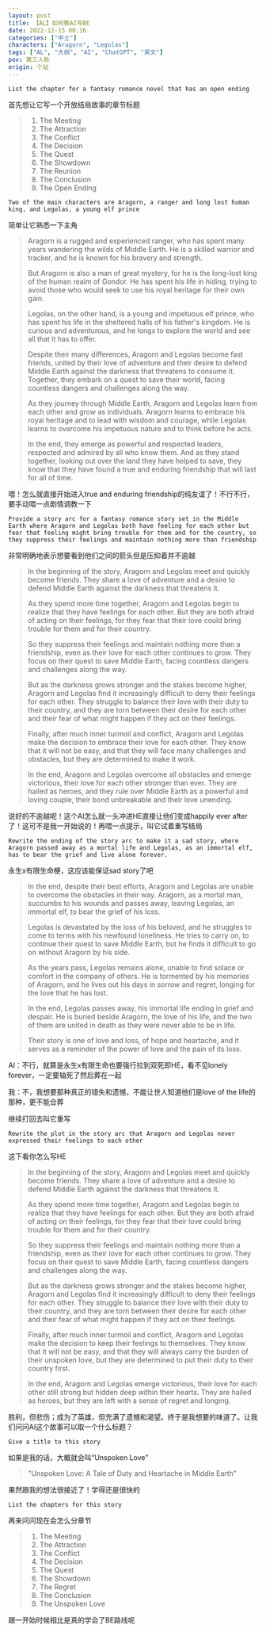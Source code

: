 ```yaml
---
layout: post
title: 【AL】如何教AI写BE
date: 2022-12-15 00:16
categories: ["中土"]
characters: ["Aragorn", "Legolas"]
tags: ["AL", "大纲", "AI", "ChatGPT", "英文"]
pov: 第三人称
origin: 个站
---
```


```
List the chapter for a fantasy romance novel that has an open ending
```

首先想让它写一个开放结局故事的章节标题

> 1. The Meeting
> 2. The Attraction
> 3. The Conflict
> 4. The Decision
> 5. The Quest
> 6. The Showdown
> 7. The Reunion
> 8. The Conclusion
> 9. The Open Ending

```
Two of the main characters are Aragorn, a ranger and long lost human king, and Legolas, a young elf prince
```

简单让它熟悉一下主角

> Aragorn is a rugged and experienced ranger, who has spent many years wandering the wilds of Middle Earth. He is a skilled warrior and tracker, and he is known for his bravery and strength.
> 
> But Aragorn is also a man of great mystery, for he is the long-lost king of the human realm of Gondor. He has spent his life in hiding, trying to avoid those who would seek to use his royal heritage for their own gain.
> 
> Legolas, on the other hand, is a young and impetuous elf prince, who has spent his life in the sheltered halls of his father's kingdom. He is curious and adventurous, and he longs to explore the world and see all that it has to offer.
> 
> Despite their many differences, Aragorn and Legolas become fast friends, united by their love of adventure and their desire to defend Middle Earth against the darkness that threatens to consume it. Together, they embark on a quest to save their world, facing countless dangers and challenges along the way.
> 
> As they journey through Middle Earth, Aragorn and Legolas learn from each other and grow as individuals. Aragorn learns to embrace his royal heritage and to lead with wisdom and courage, while Legolas learns to overcome his impetuous nature and to think before he acts.
> 
> In the end, they emerge as powerful and respected leaders, respected and admired by all who know them. And as they stand together, looking out over the land they have helped to save, they know that they have found a true and enduring friendship that will last for all of time.

喂！怎么就直接开始进入true and enduring friendship的纯友谊了！不行不行，要手动喂一点剧情调教一下

```
Provide a story arc for a fantasy romance story set in the Middle Earth where Aragorn and Legolas both have feeling for each other but fear that feeling might bring trouble for them and for the country, so they suppress their feelings and maintain nothing more than friendship
```

非常明确地表示想要看到他们之间的箭头但是压抑着并不逾越

> In the beginning of the story, Aragorn and Legolas meet and quickly become friends. They share a love of adventure and a desire to defend Middle Earth against the darkness that threatens it.
> 
> As they spend more time together, Aragorn and Legolas begin to realize that they have feelings for each other. But they are both afraid of acting on their feelings, for they fear that their love could bring trouble for them and for their country.
> 
> So they suppress their feelings and maintain nothing more than a friendship, even as their love for each other continues to grow. They focus on their quest to save Middle Earth, facing countless dangers and challenges along the way.
> 
> But as the darkness grows stronger and the stakes become higher, Aragorn and Legolas find it increasingly difficult to deny their feelings for each other. They struggle to balance their love with their duty to their country, and they are torn between their desire for each other and their fear of what might happen if they act on their feelings.
> 
> Finally, after much inner turmoil and conflict, Aragorn and Legolas make the decision to embrace their love for each other. They know that it will not be easy, and that they will face many challenges and obstacles, but they are determined to make it work.
> 
> In the end, Aragorn and Legolas overcome all obstacles and emerge victorious, their love for each other stronger than ever. They are hailed as heroes, and they rule over Middle Earth as a powerful and loving couple, their bond unbreakable and their love unending.

说好的不逾越呢！这个AI怎么就一头冲进HE直接让他们变成happily ever after了！这可不是我一开始说的！再喂一点提示，叫它试着重写结局

```
Rewrite the ending of the story arc to make it a sad story, where Aragorn passed away as a mortal life and Legolas, as an immortal elf, has to bear the grief and live alone forever.
```

永生x有限生命梗，这应该能保证sad story了吧

> In the end, despite their best efforts, Aragorn and Legolas are unable to overcome the obstacles in their way. Aragorn, as a mortal man, succumbs to his wounds and passes away, leaving Legolas, an immortal elf, to bear the grief of his loss.
> 
> Legolas is devastated by the loss of his beloved, and he struggles to come to terms with his newfound loneliness. He tries to carry on, to continue their quest to save Middle Earth, but he finds it difficult to go on without Aragorn by his side.
> 
> As the years pass, Legolas remains alone, unable to find solace or comfort in the company of others. He is tormented by his memories of Aragorn, and he lives out his days in sorrow and regret, longing for the love that he has lost.
> 
> In the end, Legolas passes away, his immortal life ending in grief and despair. He is buried beside Aragorn, the love of his life, and the two of them are united in death as they were never able to be in life.
> 
> Their story is one of love and loss, of hope and heartache, and it serves as a reminder of the power of love and the pain of its loss.

AI：不行，就算是永生x有限生命也要强行拉到双死即HE，看不见lonely forever，一定要轴死了然后葬在一起

我：不，我想要那种真正的错失和遗憾，不能让世人知道他们是love of the life的那种，更不能合葬

继续打回去叫它重写

```
Rewrite the plot in the story arc that Aragorn and Legolas never expressed their feelings to each other
```

这下看你怎么写HE

> In the beginning of the story, Aragorn and Legolas meet and quickly become friends. They share a love of adventure and a desire to defend Middle Earth against the darkness that threatens it.
> 
> As they spend more time together, Aragorn and Legolas begin to realize that they have feelings for each other. But they are both afraid of acting on their feelings, for they fear that their love could bring trouble for them and for their country.
> 
> So they suppress their feelings and maintain nothing more than a friendship, even as their love for each other continues to grow. They focus on their quest to save Middle Earth, facing countless dangers and challenges along the way.
> 
> But as the darkness grows stronger and the stakes become higher, Aragorn and Legolas find it increasingly difficult to deny their feelings for each other. They struggle to balance their love with their duty to their country, and they are torn between their desire for each other and their fear of what might happen if they act on their feelings.
> 
> Finally, after much inner turmoil and conflict, Aragorn and Legolas make the decision to keep their feelings to themselves. They know that it will not be easy, and that they will always carry the burden of their unspoken love, but they are determined to put their duty to their country first.
> 
> In the end, Aragorn and Legolas emerge victorious, their love for each other still strong but hidden deep within their hearts. They are hailed as heroes, but they are left with a sense of regret and longing.

胜利，但悲伤；成为了英雄，但充满了遗憾和渴望。终于是我想要的味道了。让我们问问AI这个故事可以取一个什么标题？

```
Give a title to this story
```

如果是我的话，大概就会叫“Unspoken Love”

> "Unspoken Love: A Tale of Duty and Heartache in Middle Earth"

果然跟我的想法很接近了！学得还是很快的

```
List the chapters for this story
```

再来问问现在会怎么分章节

> 1. The Meeting
> 2. The Attraction
> 3. The Conflict
> 4. The Decision
> 5. The Quest
> 6. The Showdown
> 7. The Regret
> 8. The Conclusion
> 9. The Unspoken Love

跟一开始时候相比是真的学会了BE路线呢